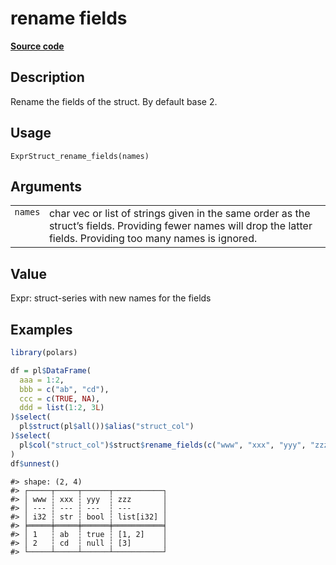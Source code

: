
# rename fields

[**Source code**](https://github.com/pola-rs/r-polars/tree/main/R/expr__struct.R#L49)

## Description

Rename the fields of the struct. By default base 2.

## Usage

<pre><code class='language-R'>ExprStruct_rename_fields(names)
</code></pre>

## Arguments

<table>
<tr>
<td style="white-space: nowrap; font-family: monospace; vertical-align: top">
<code id="ExprStruct_rename_fields_:_names">names</code>
</td>
<td>
char vec or list of strings given in the same order as the struct’s
fields. Providing fewer names will drop the latter fields. Providing too
many names is ignored.
</td>
</tr>
</table>

## Value

Expr: struct-series with new names for the fields

## Examples

``` r
library(polars)

df = pl$DataFrame(
  aaa = 1:2,
  bbb = c("ab", "cd"),
  ccc = c(TRUE, NA),
  ddd = list(1:2, 3L)
)$select(
  pl$struct(pl$all())$alias("struct_col")
)$select(
  pl$col("struct_col")$struct$rename_fields(c("www", "xxx", "yyy", "zzz"))
)
df$unnest()
```

    #> shape: (2, 4)
    #> ┌─────┬─────┬──────┬───────────┐
    #> │ www ┆ xxx ┆ yyy  ┆ zzz       │
    #> │ --- ┆ --- ┆ ---  ┆ ---       │
    #> │ i32 ┆ str ┆ bool ┆ list[i32] │
    #> ╞═════╪═════╪══════╪═══════════╡
    #> │ 1   ┆ ab  ┆ true ┆ [1, 2]    │
    #> │ 2   ┆ cd  ┆ null ┆ [3]       │
    #> └─────┴─────┴──────┴───────────┘
